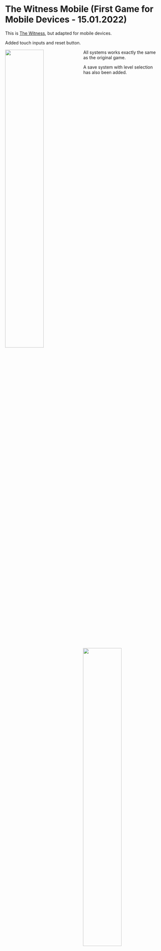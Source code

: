 # The Witness Mobile (First Game for Mobile Devices - 15.01.2022)

This is [The Witness](https://github.com/TreeHunter9/The-Witness), but adapted for mobile devices.
  
Added touch inputs and reset button.

<img src="https://github.com/TreeHunter9/The-Witness-Mobile/blob/main/README%20Data/Gif/Level%201.gif" width="49.8%" img align="left" />
<img src="https://github.com/TreeHunter9/The-Witness-Mobile/blob/main/README%20Data/Gif/Reset.gif" width="49.8%" img align="right" />

All systems works exactly the same as the original game.

<img src="https://github.com/TreeHunter9/The-Witness-Mobile/blob/main/README%20Data/Gif/Green.gif" width="49.8%" img align="left" />
<img src="https://github.com/TreeHunter9/The-Witness-Mobile/blob/main/README%20Data/Gif/Blue.gif" width="49.8%" img align="right" />

A save system with level selection has also been added.

<img src="https://github.com/TreeHunter9/The-Witness-Mobile/blob/main/README%20Data/Gif/Level%20Select.gif" width="100%" img align="right" />
